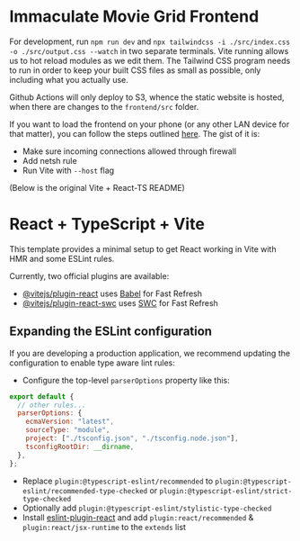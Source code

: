 # Immaculate Movie Grid Frontend

For development, run `npm run dev` and `npx tailwindcss -i ./src/index.css -o ./src/output.css --watch` in two separate terminals. Vite running allows us to hot reload modules as we edit them. The Tailwind CSS program needs to run in order to keep your built CSS files as small as possible, only including what you actually use.

Github Actions will only deploy to S3, whence the static website is hosted, when there are changes to the `frontend/src` folder.

If you want to load the frontend on your phone (or any other LAN device for that matter), you can follow the steps outlined [here](https://stackoverflow.com/a/76934510/3801865).
The gist of it is:

- Make sure incoming connections allowed through firewall
- Add netsh rule
- Run Vite with `--host` flag

(Below is the original Vite + React-TS README)

# React + TypeScript + Vite

This template provides a minimal setup to get React working in Vite with HMR and some ESLint rules.

Currently, two official plugins are available:

- [@vitejs/plugin-react](https://github.com/vitejs/vite-plugin-react/blob/main/packages/plugin-react/README.md) uses [Babel](https://babeljs.io/) for Fast Refresh
- [@vitejs/plugin-react-swc](https://github.com/vitejs/vite-plugin-react-swc) uses [SWC](https://swc.rs/) for Fast Refresh

## Expanding the ESLint configuration

If you are developing a production application, we recommend updating the configuration to enable type aware lint rules:

- Configure the top-level `parserOptions` property like this:

```js
export default {
  // other rules...
  parserOptions: {
    ecmaVersion: "latest",
    sourceType: "module",
    project: ["./tsconfig.json", "./tsconfig.node.json"],
    tsconfigRootDir: __dirname,
  },
};
```

- Replace `plugin:@typescript-eslint/recommended` to `plugin:@typescript-eslint/recommended-type-checked` or `plugin:@typescript-eslint/strict-type-checked`
- Optionally add `plugin:@typescript-eslint/stylistic-type-checked`
- Install [eslint-plugin-react](https://github.com/jsx-eslint/eslint-plugin-react) and add `plugin:react/recommended` & `plugin:react/jsx-runtime` to the `extends` list
